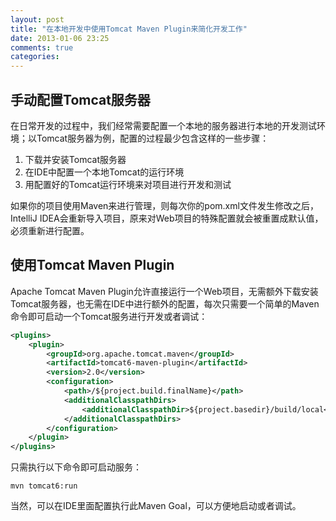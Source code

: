 ```yaml
---
layout: post
title: "在本地开发中使用Tomcat Maven Plugin来简化开发工作"
date: 2013-01-06 23:25
comments: true
categories: 
---
```


## 手动配置Tomcat服务器

在日常开发的过程中，我们经常需要配置一个本地的服务器进行本地的开发测试环境；以Tomcat服务器为例，配置的过程最少包含这样的一些步骤：

1. 下载并安装Tomcat服务器
2. 在IDE中配置一个本地Tomcat的运行环境
3. 用配置好的Tomcat运行环境来对项目进行开发和测试

如果你的项目使用Maven来进行管理，则每次你的pom.xml文件发生修改之后，IntelliJ IDEA会重新导入项目，原来对Web项目的特殊配置就会被重置成默认值，必须重新进行配置。

## 使用Tomcat Maven Plugin

Apache Tomcat Maven Plugin允许直接运行一个Web项目，无需额外下载安装Tomcat服务器，也无需在IDE中进行额外的配置，每次只需要一个简单的Maven命令即可启动一个Tomcat服务进行开发或者调试：

``` xml
<plugins>
	<plugin>
		<groupId>org.apache.tomcat.maven</groupId>
		<artifactId>tomcat6-maven-plugin</artifactId>
		<version>2.0</version>
		<configuration>
			<path>/${project.build.finalName}</path>
			<additionalClasspathDirs>
				<additionalClasspathDir>${project.basedir}/build/local</additionalClasspathDir>
			</additionalClasspathDirs>
		</configuration>
	</plugin>
</plugins>
```
只需执行以下命令即可启动服务：

```
mvn tomcat6:run
```

当然，可以在IDE里面配置执行此Maven Goal，可以方便地启动或者调试。
